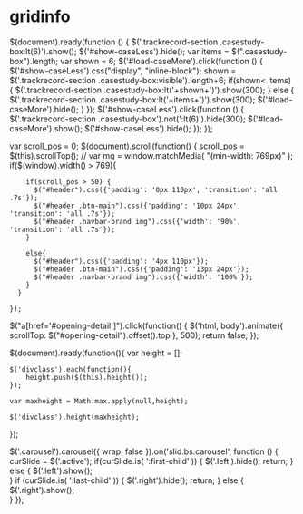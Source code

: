 # gridinfo

<!-- load more and less jquery code -->
$(document).ready(function () {
  $('.trackrecord-section .casestudy-box:lt(6)').show();
  $('#show-caseLess').hide();
  var items =  $(".casestudy-box").length;
  var shown =  6;
  $('#load-caseMore').click(function () {
      $('#show-caseLess').css("display", "inline-block");
      shown = $('.trackrecord-section .casestudy-box:visible').length+6;
      if(shown< items) {
        $('.trackrecord-section .casestudy-box:lt('+shown+')').show(300);
      } else {
        $('.trackrecord-section .casestudy-box:lt('+items+')').show(300);
        $('#load-caseMore').hide();
      }
  });
  $('#show-caseLess').click(function () {
      $('.trackrecord-section .casestudy-box').not(':lt(6)').hide(300);
      $('#load-caseMore').show();
      $('#show-caseLess').hide();
  });
});


<!-- header smoth fixed jquery code -->
var scroll_pos = 0;
$(document).scroll(function() { 
  scroll_pos = $(this).scrollTop();
      // var mq = window.matchMedia( "(min-width: 769px)" );
      if($(window).width() > 769){

        if(scroll_pos > 50) {
          $("#header").css({'padding': '0px 110px', 'transition': 'all .7s'});
          $("#header .btn-main").css({'padding': '10px 24px', 'transition': 'all .7s'});
          $("#header .navbar-brand img").css({'width': '90%', 'transition': 'all .7s'});
        }

        else{
          $("#header").css({'padding': '4px 110px'});   
          $("#header .btn-main").css({'padding': '13px 24px'});               
          $("#header .navbar-brand img").css({'width': '100%'});                   
        } 
      }
      
    });
    
<!--   smooth scroll on click jquery code -->
$("a[href='#opening-detail']").click(function() {
  $('html, body').animate({
    scrollTop: $("#opening-detail").offset().top
  }, 500);
  return false;
});


<!-- equal div height jquery code -->

$(document).ready(function(){
	var height = [];

	$('divclass').each(function(){
		height.push($(this).height());
	});

	var maxheight = Math.max.apply(null,height);

	$('divclass').height(maxheight);

});

<!-- carosal next and prev buton disabled when product move fiest or last -->

$('.carousel').carousel({
	  wrap: false
	}).on('slid.bs.carousel', function () {
		curSlide = $('.active');
	  if(curSlide.is( ':first-child' )) {
		 $('.left').hide();
		 return;
	  } else {
		 $('.left').show();	  
	  }
	  if (curSlide.is( ':last-child' )) {
		 $('.right').hide();
		 return;
	  } else {
		 $('.right').show();	  
	  }
	});
